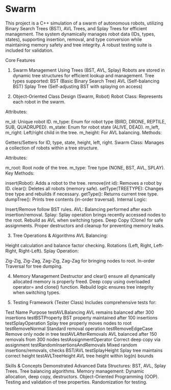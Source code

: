 # Swarm

This project is a C++ simulation of a swarm of autonomous robots, utilizing Binary Search Trees (BST), AVL Trees, and Splay Trees for efficient management. The system dynamically manages robot data (IDs, types, states), supporting insertion, removal, and type conversion while maintaining memory safety and tree integrity. A robust testing suite is included for validation.

Core Features

1. Swarm Management Using Trees (BST, AVL, Splay)
Robots are stored in dynamic tree structures for efficient lookup and management.
Tree types supported:
BST (Basic Binary Search Tree)
AVL (Self-balancing BST)
Splay Tree (Self-adjusting BST with splaying on access)

2. Object-Oriented Class Design (Swarm, Robot)
Robot Class:
Represents each robot in the swarm.

Attributes:

m_id: Unique robot ID.
m_type: Enum for robot type (BIRD, DRONE, REPTILE, SUB, QUADRUPED).
m_state: Enum for robot state (ALIVE, DEAD).
m_left, m_right: Left/right child in the tree.
m_height: For AVL balancing.
Methods:

Getters/Setters for ID, type, state, height, left, right.
Swarm Class:
Manages a collection of robots within a tree structure.

Attributes:

m_root: Root node of the tree.
m_type: Tree type (NONE, BST, AVL, SPLAY).
Key Methods:

insert(Robot): Adds a robot to the tree.
remove(int id): Removes a robot by ID.
clear(): Deletes all robots (memory safe).
setType(TREETYPE): Changes tree type and rebuilds if necessary.
getType(): Returns current tree type.
dumpTree(): Prints tree contents (in-order traversal).
Internal Logic:

Insert/Remove follow BST rules.
AVL: Balancing performed after each insertion/removal.
Splay: Splay operation brings recently accessed nodes to the root.
Rebuild as AVL when switching types.
Deep Copy (Clone) for safe assignments.
Proper destructors and cleanup for preventing memory leaks.

3. Tree Operations & Algorithms
AVL Balancing:

Height calculation and balance factor checking.
Rotations (Left, Right, Left-Right, Right-Left).
Splay Operation:

Zig-Zig, Zig-Zag, Zag-Zig, Zag-Zag for bringing nodes to root.
In-order Traversal for tree dumping.

4. Memory Management
Destructor and clear() ensure all dynamically allocated memory is properly freed.
Deep copy using overloaded operator= and clone() function.
Rebuild logic ensures tree integrity when switching types.

5. Testing Framework (Tester Class)
Includes comprehensive tests for:

Test Name	Purpose
testAVLBalancing	AVL remains balanced after 300 insertions
testBSTProperty	BST property maintained after 100 insertions
testSplayOperation	Splay tree properly moves nodes to root
testRemoveNormal	Standard removal operation
testRemoveEdgeCase	Remove only node in tree
testAVLAfterRemovals	AVL balanced after 150 removals from 300 nodes
testAssignmentOperator	Correct deep copy via assignment
testRandomInsertionsAndRemovals	Mixed random insertions/removals, checks BST/AVL
testSplayHeight	Splay tree maintains correct height
testAVLTreeHeight	AVL tree height within log(n) bounds

Skills & Concepts Demonstrated
Advanced Data Structures: BST, AVL, Splay Trees.
Tree balancing algorithms.
Memory management: Dynamic allocation, deep copy, destructors.
Object-Oriented Programming (OOP).
Testing and validation of tree properties.
Randomization for testing.
